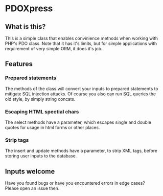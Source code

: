 # PDOXpress

## What is this?

This is a simple class that enables convinience methods when working with
PHP's PDO class. Note that it has it's limits, but for simple applications with
requirement of very simple ORM, it does it's job.

## Features

### Prepared statements

The methods of the class will convert your inputs to prepared statements to mitigate
SQL injection attacks. Of course you also can run SQL queries the old style, by simply
string concats.

### Escaping HTML spectial chars

The select methods have a parameter, which escapes single and double quotes for usage
in html forms or other places.

### Strip tags

The insert and update methods have a parameter, to strip XML tags, before storing user
inputs to the database.

## Inputs welcome

Have you found bugs or have you encountered errors in edge cases?
Please open an issue then.
